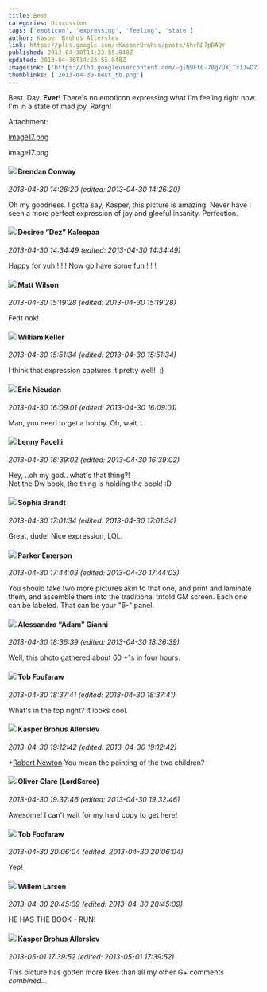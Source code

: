 ```yaml
---
title: Best
categories: Discussion
tags: ['emoticon', 'expressing', 'feeling', 'state']
author: Kasper Brohus Allerslev
link: https://plus.google.com/+KasperBrohus/posts/6hrRE7pDAQY
published: 2013-04-30T14:23:55.848Z
updated: 2013-04-30T14:23:55.848Z
imagelink: ['https://lh3.googleusercontent.com/-giN9Ft6-78g/UX_Tx1JwD7I/AAAAAAAAALs/hf208u5sB3M/w288-h288/image17.png']
thumblinks: ['2013-04-30-best_tb.png']
---
```


Best. Day. <b>Ever</b>! There&#39;s no emoticon expressing what I&#39;m feeling right now. I&#39;m in a state of mad joy. Rargh!


Attachment:

<a href='https://plus.google.com/photos/110937611143261107555/albums/5872645287666686977/5872645292149444530?authkey=CNPV5_yF8M-hnQE&sqi=100084733231320276299&sqsi=495ab0e7-7352-40c7-9718-677d19c9273e'>image17.png</a>


image17.png
<div id='comment z13ozxd5bwrmul3d2221x3lpzuifsd2fi'>
  <h4><img src='{{site.baseurl}}//images/avatars/104242213536336786514_photo.jpg'> Brendan Conway</h4>
      <p><cite>2013-04-30 14:26:20 (edited: 2013-04-30 14:26:20)</cite></p>
        <p>Oh my goodness. I gotta say, Kasper, this picture is amazing. Never have I seen a more perfect expression of joy and gleeful insanity. Perfection.</p>
</div>
        

<div id='comment z13ozxd5bwrmul3d2221x3lpzuifsd2fi'>
  <h4><img src='{{site.baseurl}}//images/avatars/110670120414544097059_photo.jpg'> Desiree “Dez” Kaleopaa</h4>
      <p><cite>2013-04-30 14:34:49 (edited: 2013-04-30 14:34:49)</cite></p>
        <p>Happy for yuh ! ! ! Now go have some fun ! ! !</p>
</div>
        

<div id='comment z13ozxd5bwrmul3d2221x3lpzuifsd2fi'>
  <h4><img src='{{site.baseurl}}//images/avatars/106144780891559384929_photo.jpg'> Matt Wilson</h4>
      <p><cite>2013-04-30 15:19:28 (edited: 2013-04-30 15:19:28)</cite></p>
        <p>Fedt nok!</p>
</div>
        

<div id='comment z13ozxd5bwrmul3d2221x3lpzuifsd2fi'>
  <h4><img src='{{site.baseurl}}//images/avatars/102218898152935327949_photo.jpg'> William Keller</h4>
      <p><cite>2013-04-30 15:51:34 (edited: 2013-04-30 15:51:34)</cite></p>
        <p>I think that expression captures it pretty well!  :)</p>
</div>
        

<div id='comment z13ozxd5bwrmul3d2221x3lpzuifsd2fi'>
  <h4><img src='{{site.baseurl}}//images/avatars/112928858730524882505_photo.jpg'> Eric Nieudan</h4>
      <p><cite>2013-04-30 16:09:01 (edited: 2013-04-30 16:09:01)</cite></p>
        <p>Man, you need to get a hobby. Oh, wait...</p>
</div>
        

<div id='comment z13ozxd5bwrmul3d2221x3lpzuifsd2fi'>
  <h4><img src='{{site.baseurl}}//images/avatars/100006715637025059639_photo.jpg'> Lenny Pacelli</h4>
      <p><cite>2013-04-30 16:39:02 (edited: 2013-04-30 16:39:02)</cite></p>
        <p>Hey, ..oh my god.. what&#39;s that thing?! <br />Not the Dw book, the thing is holding the book! :D</p>
</div>
        

<div id='comment z13ozxd5bwrmul3d2221x3lpzuifsd2fi'>
  <h4><img src='{{site.baseurl}}//images/avatars/106570522459025837352_photo.jpg'> Sophia Brandt</h4>
      <p><cite>2013-04-30 17:01:34 (edited: 2013-04-30 17:01:34)</cite></p>
        <p>Great, dude! Nice expression, LOL.</p>
</div>
        

<div id='comment z13ozxd5bwrmul3d2221x3lpzuifsd2fi'>
  <h4><img src='{{site.baseurl}}//images/avatars/117869609164816132752_photo.jpg'> Parker Emerson</h4>
      <p><cite>2013-04-30 17:44:03 (edited: 2013-04-30 17:44:03)</cite></p>
        <p>You should take two more pictures akin to that one, and print and laminate them, and assemble them into the traditional trifold GM screen. Each one can be labeled. That can be your &quot;6-&quot; panel.</p>
</div>
        

<div id='comment z13ozxd5bwrmul3d2221x3lpzuifsd2fi'>
  <h4><img src='{{site.baseurl}}//images/avatars/106679386179477817028_photo.jpg'> Alessandro “Adam” Gianni</h4>
      <p><cite>2013-04-30 18:36:39 (edited: 2013-04-30 18:36:39)</cite></p>
        <p>Well, this photo gathered about 60 +1s in four hours.</p>
</div>
        

<div id='comment z13ozxd5bwrmul3d2221x3lpzuifsd2fi'>
  <h4><img src='{{site.baseurl}}//images/avatars/111367347534901106121_photo.jpg'> Tob Foofaraw</h4>
      <p><cite>2013-04-30 18:37:41 (edited: 2013-04-30 18:37:41)</cite></p>
        <p>What&#39;s in the top right? it looks cool.</p>
</div>
        

<div id='comment z13ozxd5bwrmul3d2221x3lpzuifsd2fi'>
  <h4><img src='{{site.baseurl}}//images/avatars/110937611143261107555_photo.jpg'> Kasper Brohus Allerslev</h4>
      <p><cite>2013-04-30 19:12:42 (edited: 2013-04-30 19:12:42)</cite></p>
        <p><span class="proflinkWrapper"><span class="proflinkPrefix">+</span><a class="proflink" href="https://plus.google.com/111367347534901106121" oid="111367347534901106121">Robert Newton</a></span> You mean the painting of the two children?</p>
</div>
        

<div id='comment z13ozxd5bwrmul3d2221x3lpzuifsd2fi'>
  <h4><img src='{{site.baseurl}}//images/avatars/105470470385076100310_photo.jpg'> Oliver Clare (LordScree)</h4>
      <p><cite>2013-04-30 19:32:46 (edited: 2013-04-30 19:32:46)</cite></p>
        <p>Awesome! I can&#39;t wait for my hard copy to get here!</p>
</div>
        

<div id='comment z13ozxd5bwrmul3d2221x3lpzuifsd2fi'>
  <h4><img src='{{site.baseurl}}//images/avatars/111367347534901106121_photo.jpg'> Tob Foofaraw</h4>
      <p><cite>2013-04-30 20:06:04 (edited: 2013-04-30 20:06:04)</cite></p>
        <p>Yep!</p>
</div>
        

<div id='comment z13ozxd5bwrmul3d2221x3lpzuifsd2fi'>
  <h4><img src='{{site.baseurl}}//images/avatars/114744075195462115718_photo.jpg'> Willem Larsen</h4>
      <p><cite>2013-04-30 20:45:09 (edited: 2013-04-30 20:45:09)</cite></p>
        <p>HE HAS THE BOOK - RUN!</p>
</div>
        

<div id='comment z13ozxd5bwrmul3d2221x3lpzuifsd2fi'>
  <h4><img src='{{site.baseurl}}//images/avatars/110937611143261107555_photo.jpg'> Kasper Brohus Allerslev</h4>
      <p><cite>2013-05-01 17:39:52 (edited: 2013-05-01 17:39:52)</cite></p>
        <p>This picture has gotten more likes than all my other G+ comments <i>combined</i>...</p>
</div>
        